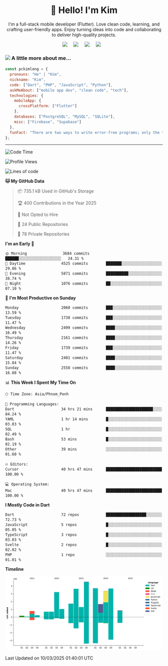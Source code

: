 <h1 align="center">👋 Hello! I'm Kim</h1>

<p align="center">
   I'm a full-stack mobile developer (Flutter). Love clean code, learning, and crafting user-friendly apps. Enjoy turning ideas into code and collaborating to deliver high-quality projects.
</p>

<p align="center">
  <a href="mailto:pochkimlong88@gmail.com"><img src="https://img.shields.io/badge/gmail-%23D14836.svg?&style=for-the-badge&logo=gmail&logoColor=white" /></a>&nbsp;&nbsp;&nbsp;&nbsp;
  <a href="https://t.me/pochkimlong/"><img src="https://img.shields.io/badge/telegram-%230077B5.svg?&style=for-the-badge&logo=telegram&logoColor=white" /></a>&nbsp;&nbsp;&nbsp;&nbsp;
  <a href="https://www.youtube.com/@PochKimlong/"><img src="https://img.shields.io/badge/youtube-%23dc2743.svg?&style=for-the-badge&logo=youtube&logoColor=white" /></a>&nbsp;&nbsp;&nbsp;&nbsp;
  <a href="https://www.tiktok.com/@pckimlong/"><img src="https://img.shields.io/badge/tiktok-%23000000.svg?&style=for-the-badge&logo=tiktok&logoColor=white" /></a>&nbsp;&nbsp;&nbsp;&nbsp;
</p>

### <img src="https://media.giphy.com/media/VgCDAzcKvsR6OM0uWg/giphy.gif" width="50"> A little more about me...  

```javascript
const pckimlong = {
  pronouns: "He" | "Him",
  nickname: "Kim",
  code: ["Dart", "PHP", "JavaScript", "Python"],
  askMeAbout: ["mobile app dev", "clean code", "tech"],
  technologies: {
    mobileApp: {
      crossPlatform: ["Flutter"]
    },
    databases: ["PostgreSQL", "MySQL", "SQLite"],
    misc: ["Firebase", "Supabase"]
  },
  funFact: "There are two ways to write error-free programs; only the third one works."
};
```
---

<!--START_SECTION:waka-->
![Code Time](http://img.shields.io/badge/Code%20Time-1%2C249%20hrs%209%20mins-blue)

![Profile Views](http://img.shields.io/badge/Profile%20Views-1-blue)

![Lines of code](https://img.shields.io/badge/From%20Hello%20World%20I%27ve%20Written-31.2%20million%20lines%20of%20code-blue)

**🐱 My GitHub Data** 

> 📦 735.1 kB Used in GitHub's Storage 
 > 
> 🏆 400 Contributions in the Year 2025
 > 
> 🚫 Not Opted to Hire
 > 
> 📜 24 Public Repositories 
 > 
> 🔑 78 Private Repositories 
 > 
**I'm an Early 🐤** 

```text
🌞 Morning                3684 commits        ██████░░░░░░░░░░░░░░░░░░░   24.31 % 
🌆 Daytime                4525 commits        ███████░░░░░░░░░░░░░░░░░░   29.86 % 
🌃 Evening                5871 commits        ██████████░░░░░░░░░░░░░░░   38.74 % 
🌙 Night                  1076 commits        ██░░░░░░░░░░░░░░░░░░░░░░░   07.10 % 
```
📅 **I'm Most Productive on Sunday** 

```text
Monday                   2060 commits        ███░░░░░░░░░░░░░░░░░░░░░░   13.59 % 
Tuesday                  1738 commits        ███░░░░░░░░░░░░░░░░░░░░░░   11.47 % 
Wednesday                2499 commits        ████░░░░░░░░░░░░░░░░░░░░░   16.49 % 
Thursday                 2161 commits        ████░░░░░░░░░░░░░░░░░░░░░   14.26 % 
Friday                   1739 commits        ███░░░░░░░░░░░░░░░░░░░░░░   11.47 % 
Saturday                 2401 commits        ████░░░░░░░░░░░░░░░░░░░░░   15.84 % 
Sunday                   2558 commits        ████░░░░░░░░░░░░░░░░░░░░░   16.88 % 
```


📊 **This Week I Spent My Time On** 

```text
🕑︎ Time Zone: Asia/Phnom_Penh

💬 Programming Languages: 
Dart                     34 hrs 21 mins      █████████████████████░░░░   84.24 % 
YAML                     1 hr 14 mins        █░░░░░░░░░░░░░░░░░░░░░░░░   03.03 % 
SQL                      1 hr                █░░░░░░░░░░░░░░░░░░░░░░░░   02.49 % 
Bash                     53 mins             █░░░░░░░░░░░░░░░░░░░░░░░░   02.19 % 
Other                    39 mins             ░░░░░░░░░░░░░░░░░░░░░░░░░   01.60 % 

🔥 Editors: 
Cursor                   40 hrs 47 mins      █████████████████████████   100.00 % 

💻 Operating System: 
Mac                      40 hrs 47 mins      █████████████████████████   100.00 % 
```

**I Mostly Code in Dart** 

```text
Dart                     72 repos            ██████████████████░░░░░░░   72.73 % 
JavaScript               5 repos             █░░░░░░░░░░░░░░░░░░░░░░░░   05.05 % 
TypeScript               3 repos             █░░░░░░░░░░░░░░░░░░░░░░░░   03.03 % 
Svelte                   2 repos             █░░░░░░░░░░░░░░░░░░░░░░░░   02.02 % 
PHP                      1 repo              ░░░░░░░░░░░░░░░░░░░░░░░░░   01.01 % 
```



**Timeline**

![Lines of Code chart](https://raw.githubusercontent.com/pckimlong/pckimlong/main/assets/bar_graph.png)


 Last Updated on 10/03/2025 01:40:01 UTC
<!--END_SECTION:waka-->

<!---
PochKimlong/PochKimlong is a ✨ special ✨ repository because its `README.md` (this file) appears on your GitHub profile.
You can click the Preview link to take a look at your changes.
--->
